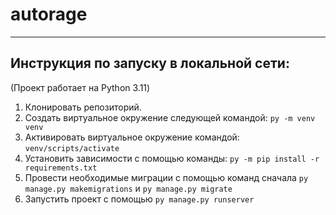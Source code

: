 # autorage
____________
## Инструкция по запуску в локальной сети:
(Проект работает на Python 3.11)

1. Клонировать репозиторий.
2. Cоздать виртуальное окружение следующей командой:
   `py -m venv venv`
3. Активировать виртуальное окружение командой:
   `venv/scripts/activate`
4. Установить зависимости с помощью команды:
   `py -m pip install -r requirements.txt`
5. Провести необходимые миграции с помощью команд
   сначала `py manage.py makemigrations` и `py manage.py migrate`
6. Запустить проект с помощью `py manage.py runserver`
